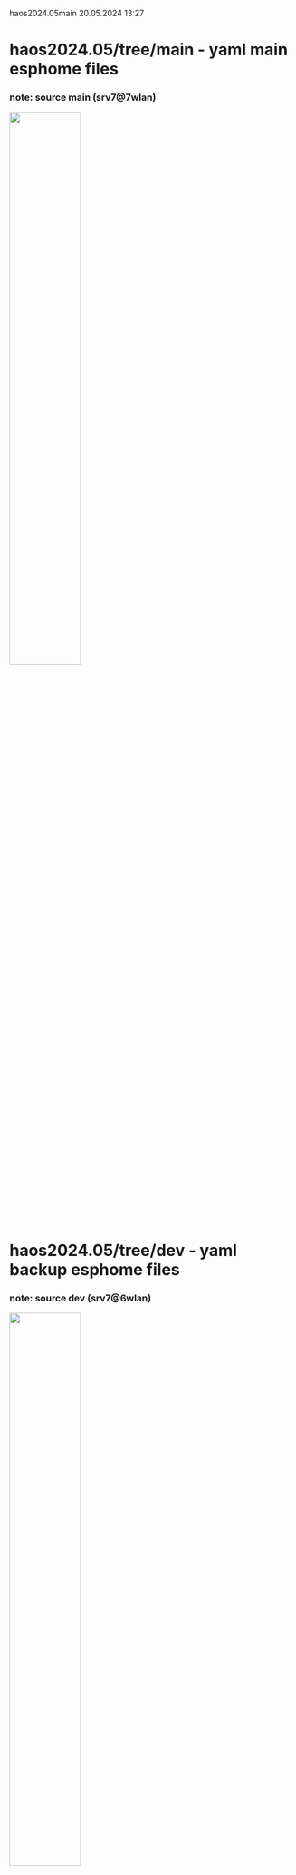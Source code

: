 haos2024.05main 20.05.2024 13:27

# haos2024.05/tree/main - yaml main esphome files 
### note: source main (srv7@7wlan) 
<img src='git-pics/pcb-srv7wlan7haos_main.png' width='50%'/>

# haos2024.05/tree/dev - yaml backup esphome files 
### note: source dev (srv7@6wlan) 
<img src='git-pics/pcb-srv7wlan6haos_dev.png' width='50%'/>

# haos v1.2.3 dashboard home panel env.overview (srv1+srv2+srv7@7wlan) 
<img src='git-pics/pcb-srv7wlan7haos_srv127.png' width='70%'/>
 overview env location w.i.p. (location:ort)  az-esp32v4
<img src='git-pics/pcb-floorplan.png' width='50%'/>
  overview env connected w.i.p. (speed:verbindung) mesh-wifi
<img src='git-pics/pcb-env_nas1+2+3_6wlan.png' width='50%'/>

# env.0 az32a00 = home lab (guest_room)
<img src='git-pics/pcb-a00.jpg' width='70%'/>

pcb: button + relais(incl led) + bme280
note: value id temp + humi + press
### <a href="https://github.com/7even2023/yaml/blob/76fa6ba39aad9fe83afc449854af3aca2f6d9836/ch0-001_esphome-web-e911d0.yaml">az32a00.yaml</a>
<img src='git-pics/pcb-a00side.png' width='50%'/>

# env.1 az32a01 = kueche (kitchen)
<img src='git-pics/pcb-a01.jpg' width='70%'/>

pcb: button + relais(incl led) + bme280
note: value id temp + humi + press
### <a href="https://github.com/7even2023/yaml/blob/76fa6ba39aad9fe83afc449854af3aca2f6d9836/ch0-001_esphome-web-e911d0.yaml">az32a01.yaml</a>
<img src='git-pics/pcb-a01.jpg' width='50%'/>

# env.2 az32a02 = bad (bath)
<img src='git-pics/pcb-a02.jpg' width='70%'/>

pcb: button + relais(incl led) + bme280
note: value id temp + humi + press
### <a href="https://github.com/7even2023/yaml/blob/76fa6ba39aad9fe83afc449854af3aca2f6d9836/ch0-001_esphome-web-e911d0.yaml">az32a02.yaml</a>
<img src='git-pics/pcb-a02.jpg' width='50%'/>

# env.3 az32a03 = schlafzimmer (sleeping_room)
<img src='ch0-603_haos11_sensors_az32003schlaf.png' width='70%'/>
### button + relais(incl led) + dht11 
### <a href="https://github.com/7even2023/yaml/blob/76fa6ba39aad9fe83afc449854af3aca2f6d9836/ch0-001_esphome-web-e911d0.yaml">ch1-003_esphome-az32003.yaml</a>
<img src='ch1-003a_az32003_schlafzimmer.jpg' width='50%'/>

# env.4 az32a04 = wohnzimmer (living_room)
<img src='ch0-604_haos11_sensors_az32004wohn.png' width='70%'/>
### relais(incl led) + dht11 
### <a href="https://github.com/7even2023/yaml/blob/76fa6ba39aad9fe83afc449854af3aca2f6d9836/ch0-001_esphome-web-e911d0.yaml">ch1-004_esphome-az32004.yaml</a>
<img src='ch1-004a_az32004_wohnzimmer.jpg' width='50%'/>

# env.5 az32a05 = flur (todo motion) wip motion(ir)
<img src='ch0-605_haos11_sensors_az32005flur.png' width='70%'/>
###  neopixel rgb light (relais(incl led) + fotosensor + thermistor) 
### <a href="https://github.com/7even2023/yaml/blob/76fa6ba39aad9fe83afc449854af3aca2f6d9836/ch0-001_esphome-web-e911d0.yaml">ch1-005_esphome-az32005rgb.yaml</a>
<img src='ch1-005a_az32005_flur.jpg' width='50%'/>
<img src='ch1-005b_az32005_flur_rgb.jpg' width='50%'/>

# env.6 az32a06 = balkon (outside/aussen)
<img src='ch0-606_haos11_sensors_cb32balkon.png' width='70%'/>
### relais(incl led) + dht11 
### <a href="https://github.com/7even2023/yaml/blob/76fa6ba39aad9fe83afc449854af3aca2f6d9836/ch0-001_esphome-web-e911d0.yaml">chx-00x_esphome-cb32.yaml</a>
<img src='ch1-006a_cb32_aussen.jpg' width='50%'/>

wip-changelog200524-1437: 
todo hyperlinks in readme to yaml file links 

wip-changelog200524-1438: 
added flur part unten b05 + wip rgb stripe 5m 
todo add all yaml-projects in git-source
